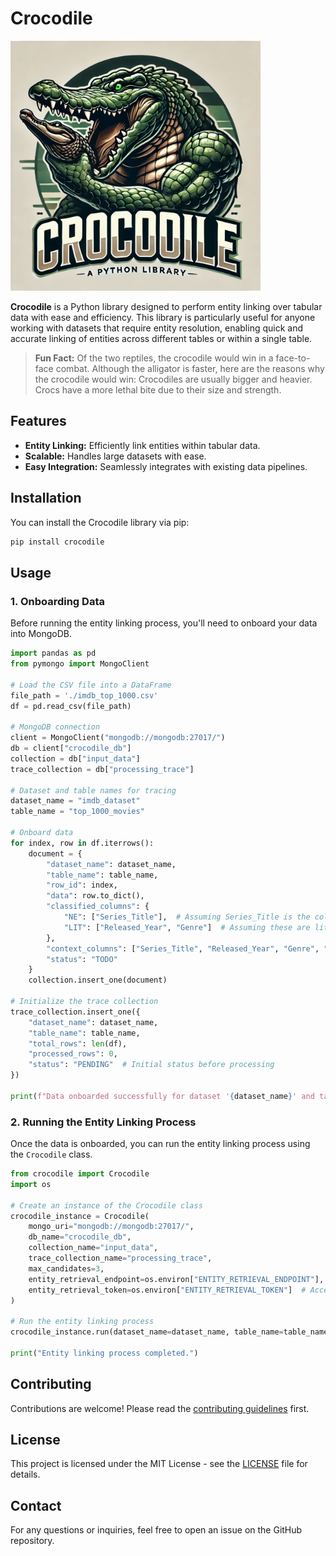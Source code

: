 # Crocodile

<img src="logo.webp" alt="Crocodile Logo" width="400"/>

**Crocodile** is a Python library designed to perform entity linking over tabular data with ease and efficiency. This library is particularly useful for anyone working with datasets that require entity resolution, enabling quick and accurate linking of entities across different tables or within a single table.

> **Fun Fact:** Of the two reptiles, the crocodile would win in a face-to-face combat. Although the alligator is faster, here are the reasons why the crocodile would win: Crocodiles are usually bigger and heavier. Crocs have a more lethal bite due to their size and strength.

## Features

- **Entity Linking:** Efficiently link entities within tabular data.
- **Scalable:** Handles large datasets with ease.
- **Easy Integration:** Seamlessly integrates with existing data pipelines.

## Installation

You can install the Crocodile library via pip:

```bash
pip install crocodile
```

## Usage

### 1. Onboarding Data

Before running the entity linking process, you'll need to onboard your data into MongoDB.

```python
import pandas as pd
from pymongo import MongoClient

# Load the CSV file into a DataFrame
file_path = './imdb_top_1000.csv'
df = pd.read_csv(file_path)

# MongoDB connection
client = MongoClient("mongodb://mongodb:27017/")
db = client["crocodile_db"]
collection = db["input_data"]
trace_collection = db["processing_trace"]

# Dataset and table names for tracing
dataset_name = "imdb_dataset"
table_name = "top_1000_movies"

# Onboard data
for index, row in df.iterrows():
    document = {
        "dataset_name": dataset_name,
        "table_name": table_name,
        "row_id": index,
        "data": row.to_dict(),
        "classified_columns": {
            "NE": ["Series_Title"],  # Assuming Series_Title is the column to be linked
            "LIT": ["Released_Year", "Genre"]  # Assuming these are literal columns
        },
        "context_columns": ["Series_Title", "Released_Year", "Genre", "Director"],  # Context columns
        "status": "TODO"
    }
    collection.insert_one(document)

# Initialize the trace collection
trace_collection.insert_one({
    "dataset_name": dataset_name,
    "table_name": table_name,
    "total_rows": len(df),
    "processed_rows": 0,
    "status": "PENDING"  # Initial status before processing
})

print(f"Data onboarded successfully for dataset '{dataset_name}' and table '{table_name}'.")
```

### 2. Running the Entity Linking Process

Once the data is onboarded, you can run the entity linking process using the `Crocodile` class.

```python
from crocodile import Crocodile
import os

# Create an instance of the Crocodile class
crocodile_instance = Crocodile(
    mongo_uri="mongodb://mongodb:27017/",
    db_name="crocodile_db",
    collection_name="input_data",
    trace_collection_name="processing_trace",
    max_candidates=3,
    entity_retrieval_endpoint=os.environ["ENTITY_RETRIEVAL_ENDPOINT"],  # Access the entity retrieval endpoint directly from environment variables
    entity_retrieval_token=os.environ["ENTITY_RETRIEVAL_TOKEN"]  # Access the entity retrieval token directly from environment variables
)

# Run the entity linking process
crocodile_instance.run(dataset_name=dataset_name, table_name=table_name)

print("Entity linking process completed.")
```

## Contributing

Contributions are welcome! Please read the [contributing guidelines](CONTRIBUTING.md) first.

## License

This project is licensed under the MIT License - see the [LICENSE](LICENSE) file for details.

## Contact

For any questions or inquiries, feel free to open an issue on the GitHub repository.